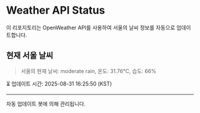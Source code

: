 
# Weather API Status

이 리포지토리는 OpenWeather API를 사용하여 서울의 날씨 정보를 자동으로 업데이트합니다.

## 현재 서울 날씨
> 서울의 현재 날씨: moderate rain, 온도: 31.76°C, 습도: 66%

⏳ 업데이트 시간: 2025-08-31 16:25:50 (KST)

---
자동 업데이트 봇에 의해 관리됩니다.
